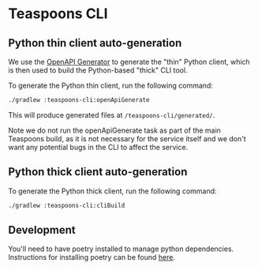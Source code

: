 # Teaspoons CLI

## Python thin client auto-generation
We use the [OpenAPI Generator](https://github.com/OpenAPITools/openapi-generator) to generate the "thin" Python client,
which is then used to build the Python-based "thick" CLI tool.

To generate the Python thin client, run the following command:
```bash
./gradlew :teaspoons-cli:openApiGenerate
```

This will produce generated files at `/teaspoons-cli/generated/`.

Note we do not run the openApiGenerate task as part of the main Teaspoons build, as it is not necessary for the 
service itself and we don't want any potential bugs in the CLI to affect the service.

## Python thick client auto-generation
To generate the Python thick client, run the following command:
```bash
./gradlew :teaspoons-cli:cliBuild
```

## Development
You'll need to have poetry installed to manage python dependencies. Instructions for installing poetry can be found [here](https://python-poetry.org/docs/).

